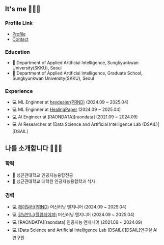 ## It's me 👨🏻‍💻
### Profile Link
- [Profile](https://kojunseo.link)
- [Contact](mailto:kojunseo@icloud.com)

### Education
- 🎒 Department of Applied Artificial Intelligence, Sungkyunkwan University(SKKU), Seoul
- 🎒 Department of Applied Artificial Intelligence, Graduate School, Sungkyunkwan University(SKKU), Seoul

### Experience
- 💻 ML Enginner at [heydealer(PRND)](https://www.prnd.co.kr/home) (2024.09 ~ 2025.04)
- 💻 ML Enginner at [HealingPaper](https://team.gangnamunni.com/) (2024.09 ~ 2025.04)
- 💻 AI Engineer at [RAONDATA][raondata] (2021.09 ~ 2024.09)
- 💻 AI Researcher at [Data Science and Artificial Intelligence Lab (DSAIL)][DSAIL]

## 나를 소개합니다 👨🏻‍💻
### 학력
- 🎒 성균관대학교 인공지능융합전공
- 🎒 성균관대학교 대학원 인공지능융합학과 석사
  
### 경력
- 💻 [헤이딜러(PRND)](https://www.prnd.co.kr/home) 머신러닝 엔지니어 (2024.09 ~ 2025.04)
- 💻 [강남언니(힐링페이퍼)](https://team.gangnamunni.com/) 머신러닝 엔지니어 (2024.09 ~ 2025.04)
- 💻 [RAONDATA][raondata] 인공지능 엔지니어 (2021.09 ~ 2024.09)
- 💻 [Data Science and Artificial Intelligence Lab (DSAIL)][DSAIL]연구실 AI 연구원

